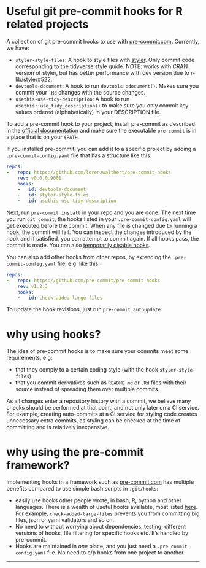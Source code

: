 
<!-- README.md is generated from README.Rmd. Please edit that file -->

# Useful git pre-commit hooks for R related projects

<!-- badges: start -->

<!-- badges: end -->

A collection of git pre-commit hooks to use with
[pre-commit.com](pre-commit.com). Currently, we have:

  - `styler-style-files`: A hook to style files with
    [styler](https://styler.r-lib.org). Only commit code corresponding
    to the tidyverse style guide. NOTE: works with CRAN version of
    styler, but has better performance with dev version due to
    r-lib/styler\#522.
  - `devtools-document`: A hook to run `devtools::document()`. Makes
    sure you commit your `.Rd` changes with the source changes.
  - `usethis-use-tidy-description`: A hook to run
    `usethis::use_tidy_description()` to make sure you only commit key
    values ordered (alphabetically) in your DESCRIPTION file.

To add a pre-commit hook to your project, install pre-commit as
described in the [official documentation](https://pre-commit.com/#intro)
and make sure the executable `pre-commit` is in a place that is on your
`$PATH`.

If you installed pre-commit, you can add it to a specific project by
adding a `.pre-commit-config.yaml` file that has a structure like this:

``` yaml
repos:
-   repo: https://github.com/lorenzwalthert/pre-commit-hooks
    rev: v0.0.0.9001
    hooks: 
    -   id: devtools-document
    -   id: styler-style-files
    -   id: usethis-use-tidy-description
```

Next, run `pre-commit install` in your repo and you are done. The next
time you run `git commit`, the hooks listed in your
`.pre-commit-config.yaml` will get executed before the commit. When any
file is changed due to running a hook, the commit will fail. You can
inspect the changes introduced by the hook and if satisfied, you can
attempt to commit again. If all hooks pass, the commit is made. You can
also [temporarily disable
hooks](https://pre-commit.com/#temporarily-disabling-hooks).

You can also add other hooks from other repos, by extending the
`.pre-commit-config.yaml` file, e.g. like this:

``` yaml
repos:
-   repo: https://github.com/pre-commit/pre-commit-hooks
    rev: v1.2.3
    hooks: 
    -   id: check-added-large-files
```

To update the hook revisions, just run `pre-commit autoupdate`.

# why using hooks?

The idea of pre-commit hooks is to make sure your commits meet some
requirements, e.g:

  - that they comply to a certain coding style (with the hook
    `styler-style-files`).
  - that you commit derivatives such as `README.md` or `.Rd` files with
    their source instead of spreading them over multiple commits.

As all changes enter a repository history with a commit, we believe many
checks should be performed at that point, and not only later on a CI
service. For example, creating auto-commits at a CI service for styling
code creates unnecessary extra commits, as styling can be checked at the
time of committing and is relatively inexpensive.

# why using the pre-commit framework?

Implementing hooks in a framework such as
[pre-commit.com](https://pre-commit.com) has multiple benefits compared
to use simple bash scripts in `.git/hooks`:

  - easily use hooks other people wrote, in bash, R, python and other
    languages. There is a wealth of useful hooks available, most listed
    [here](https://pre-commit.com/hooks.html). For example,
    `check-added-large-files` prevents you from committing big files,
    json or yaml validators and so on.
  - No need to without worrying about dependencies, testing, different
    versions of hooks, file filtering for specific hooks etc. It’s
    handled by pre-commit.
  - Hooks are maintained in *one* place, and you just need a
    `.pre-commit-config.yaml` file. No need to c/p hooks from one
    project to another.

-----
